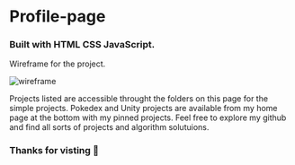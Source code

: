 # Profile-page

### Built with HTML CSS JavaScript. 

Wireframe for the project. 

![wireframe](https://github.com/k-mabbott/Profile-page/assets/128265569/81cc438d-6977-4c0e-85f1-5fc2b74c9291)

Projects listed are accessible throught the folders on this page for the simple projects. 
Pokedex and Unity projects are available from my home page at the bottom with my pinned projects.
Feel free to explore my github and find all sorts of projects and algorithm solutuions. 

### Thanks for visting 👋

